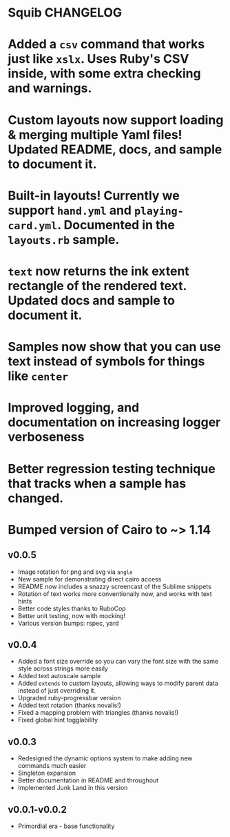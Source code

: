 # Squib CHANGELOG

# Added a `csv` command that works just like `xslx`. Uses Ruby's CSV inside, with some extra checking and warnings. 
# Custom layouts now support loading & merging multiple Yaml files! Updated README, docs, and sample to document it.
# Built-in layouts! Currently we support `hand.yml` and `playing-card.yml`. Documented in the `layouts.rb` sample.
# `text` now returns the ink extent rectangle of the rendered text. Updated docs and sample to document it.
# Samples now show that you can use text instead of symbols for things like `center`
# Improved logging, and documentation on increasing logger verboseness
# Better regression testing technique that tracks when a sample has changed.
# Bumped version of Cairo to ~> 1.14

## v0.0.5
* Image rotation for png and svg via `angle`
* New sample for demonstrating direct cairo access
* README now includes a snazzy screencast of the Sublime snippets
* Rotation of text works more conventionally now, and works with text hints
* Better code styles thanks to RuboCop
* Better unit testing, now with mocking!
* Various version bumps: rspec, yard

## v0.0.4
* Added a font size override so you can vary the font size with the same style across strings more easily
* Added text autoscale sample
* Added `extends` to custom layouts, allowing ways to modify parent data instead of just overriding it.
* Upgraded ruby-progressbar version
* Added text rotation (thanks novalis!)
* Fixed a mapping problem with triangles (thanks novalis!)
* Fixed global hint togglability

## v0.0.3
* Redesigned the dynamic options system to make adding new commands much easier
* Singleton expansion
* Better documentation in README and throughout
* Implemented Junk Land in this version

## v0.0.1-v0.0.2
* Primordial era - base functionality